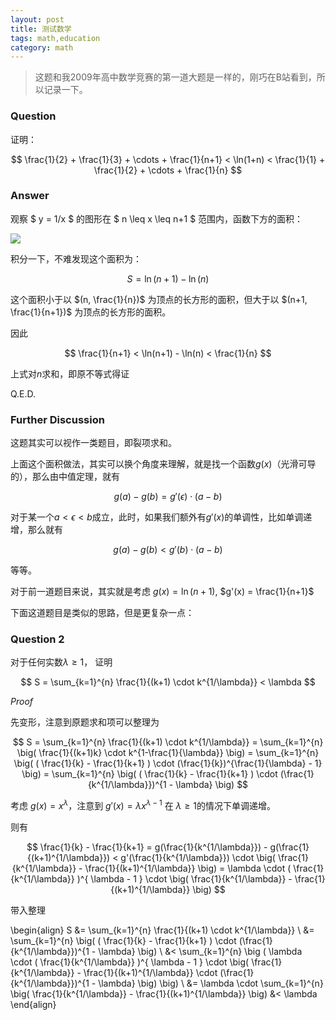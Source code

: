 ```yaml
---
layout: post
title: 测试数学
tags: math,education
category: math
---
```


> 这题和我2009年高中数学竞赛的第一道大题是一样的，刚巧在B站看到，所以记录一下。

### Question

证明：

$$
    \frac{1}{2} + \frac{1}{3} + \cdots + \frac{1}{n+1}
    < \ln(1+n) 
    < 
    \frac{1}{1} + \frac{1}{2} + \cdots + \frac{1}{n}
$$

### Answer

观察 $ y = 1/x $ 的图形在 $ n \leq x \leq n+1 $ 范围内，函数下方的面积：

![](https://crsando.github.io/images/2024-10-18/demo.png)

积分一下，不难发现这个面积为：

$$
    S = \ln(n+1) - \ln(n)
$$

这个面积小于以 $(n, \frac{1}{n})$ 为顶点的长方形的面积，但大于以 $(n+1, \frac{1}{n+1})$ 为顶点的长方形的面积。

因此

$$
    \frac{1}{n+1} < \ln(n+1) - \ln(n) < \frac{1}{n}
$$

上式对$n$求和，即原不等式得证

Q.E.D.

### Further Discussion

这题其实可以视作一类题目，即裂项求和。

上面这个面积做法，其实可以换个角度来理解，就是找一个函数$g(x)$（光滑可导的），那么由中值定理，就有

$$
    g(a) - g(b) = g'(\epsilon) \cdot (a - b)
$$

对于某一个$a < \epsilon < b$成立，此时，如果我们额外有$g'(x)$的单调性，比如单调递增，那么就有

$$
    g(a) - g(b) < g'(b) \cdot (a - b)
$$

等等。

对于前一道题目来说，其实就是考虑 $g(x) = \ln(n+1)$, $g'(x) = \frac{1}{n+1}$

下面这道题目是类似的思路，但是更复杂一点：

### Question 2

对于任何实数$\lambda \geq 1$， 证明

$$
    S = \sum_{k=1}^{n} \frac{1}{(k+1) \cdot k^{1/\lambda}} < \lambda
$$

*Proof*

先变形，注意到原题求和项可以整理为

$$
    S = \sum_{k=1}^{n} \frac{1}{(k+1) \cdot k^{1/\lambda}}
        = \sum_{k=1}^{n} \big( \frac{1}{(k+1)k} \cdot k^{1-\frac{1}{\lambda}} \big)
        = \sum_{k=1}^{n} \big( ( \frac{1}{k} - \frac{1}{k+1} ) 
            \cdot (\frac{1}{k})^{\frac{1}{\lambda} - 1} \big)
        = \sum_{k=1}^{n} \big( ( \frac{1}{k} - \frac{1}{k+1} ) 
            \cdot (\frac{1}{k^{1/\lambda}})^{1 - \lambda} \big)
$$

考虑 $g(x) = x^{\lambda}$，注意到 $g'(x) = \lambda x ^{ \lambda - 1 }$ 在 $\lambda \geq 1$的情况下单调递增。

则有

$$
    \frac{1}{k} - \frac{1}{k+1} 
    = g(\frac{1}{k^{1/\lambda}}) - g(\frac{1}{(k+1)^{1/\lambda}}) 
        < g'(\frac{1}{k^{1/\lambda}}) 
            \cdot \big( 
                    \frac{1}{k^{1/\lambda}} - \frac{1}{(k+1)^{1/\lambda}}
                \big)
        = \lambda \cdot ( \frac{1}{k^{1/\lambda}} )^{ \lambda - 1 }
            \cdot \big( 
                    \frac{1}{k^{1/\lambda}} - \frac{1}{(k+1)^{1/\lambda}}
                \big)
$$

带入整理

\begin{align}
    S &= \sum_{k=1}^{n} \frac{1}{(k+1) \cdot k^{1/\lambda}} \\
        &= \sum_{k=1}^{n} \big( ( \frac{1}{k} - \frac{1}{k+1} ) 
            \cdot (\frac{1}{k^{1/\lambda}})^{1 - \lambda} \big) \\ 
        &< \sum_{k=1}^{n} 
            \big ( 
            \lambda \cdot 
            ( \frac{1}{k^{1/\lambda}} )^{ \lambda - 1 }
            \cdot \big( 
                    \frac{1}{k^{1/\lambda}} - \frac{1}{(k+1)^{1/\lambda}}
            \cdot (\frac{1}{k^{1/\lambda}})^{1 - \lambda} \big)
            \big) \\
        &= \lambda \cdot \sum_{k=1}^{n} 
            \big( 
                    \frac{1}{k^{1/\lambda}} - \frac{1}{(k+1)^{1/\lambda}}
                \big)
        &< \lambda
\end{align}